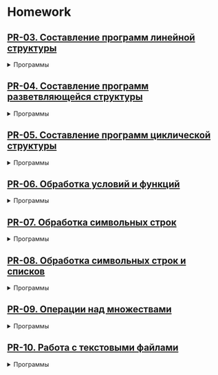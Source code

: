 # Homework

## [PR-03. Составление программ линейной структуры](./PR-03)
<details>
  <summary> Программы </summary>

  - **[ZV-01](./PR-03/ZV-01.py)**. Напишите пример условных операторов и посмотрите результат.
  - **[ZV-02](./PR-03/ZV-02.py)**. Калькулятор.
  - **[ZV-03](./PR-03/ZV-03.py)**. Логические выражения.
  - **[ZV-04](./PR-03/ZV-04.py)**. Условный оператор.
  - **[ZV-05](./PR-03/ZV-05.py)**. Практическое задание.

</details>

## [PR-04. Составление программ разветвляющейся структуры](./PR-04)
<details>
  <summary> Программы </summary>

  - **[ZV-01](./PR-04/ZV-01.py)**. Программа по алгоритмической конструкции.
  - **[ZV-02](./PR-04/ZV-02.py)**. Практическое задание.
  - **[ZV-03](./PR-04/ZV-03.py)**. Вычисление выражений.
  - **[ZV-04](./PR-04/ZV-04.py)**. Ввод данных и получение ответа.

</details>

## [PR-05. Составление программ циклической структуры](./PR-05)
<details>
  <summary> Программы </summary>

  - **[ZV-01](./PR-05/ZV-01.py)**. Программа с арифметическим выражением и условием.
  - **[ZV-02](./PR-05/ZV-02.py)**. Вывод четных чисел с помощью цикла.
  - **[ZV-03](./PR-05/ZV-03.py)**. Игра «Угадай число» с циклом и вводом данных.
  - **[ZV-04](./PR-05/ZV-04.py)**. Программа для расчета с использованием цикла.

</details>

## [PR-06. Обработка условий и функций](./PR-06)
<details>
  <summary> Программы </summary>

  - **[ZV-01](./PR-06/ZV-01.py)**. Вычисление на основе условий.
  - **[ZV-02](./PR-06/ZV-02.py)**. Вычисление функции на диапазоне.
  - **[ZV-03](./PR-06/ZV-03.py)**. Циклический вывод с условиями.
  - **[ZV-04](./PR-06/ZV-04.py)**. Циклический вывод с условием завершения.

</details>

## [PR-07. Обработка символьных строк](./PR-07)
<details>
  <summary> Программы </summary>

  - **[ZV-01](./PR-07/ZV-01.py)**. Преобразование строки в верхний регистр с заменой символов.
  - **[ZV-02](./PR-07/ZV-02.py)**. Удвоение каждого символа строки.
  - **[ZV-03](./PR-07/ZV-03.py)**. Подсчет гласных русских букв в строке.

</details>

## [PR-08. Обработка символьных строк и списков](./PR-08)
<details>
  <summary> Программы </summary>

  - **[ZV-01](./PR-08/ZV-01.py)**. Извлечение символов и срезов из строки.
  - **[ZV-02](./PR-08/ZV-02.py)**. Работа со списками: объединение и срезы.
  - **[ZV-03](./PR-08/ZV-03.py)**. Итерации по строкам и спискам, изменение типов данных.
  - **[ZV-04](./PR-08/ZV-04.py)**. Некоторые типы кортежей.
  - **[ZV-05](./PR-08/ZV-05.py)**. Работа с кортежами.

</details>

## [PR-09. Операции над множествами](./PR-09)
<details>
  <summary> Программы </summary>

  - **[ZV-01](./PR-09/ZV-01.py)**. Работа со словарем групп и студентов.
  - **[ZV-02](./PR-09/ZV-02.py)**. Операции над вложенными словарями.
  - **[ZV-03](./PR-09/ZV-03.py)**. Сумма квадратов элементов множества.
  - **[ZV-04](./PR-09/ZV-04.py)**. Сортировка множества в обратном порядке.

</details>

## [PR-10. Работа с текстовыми файлами](./PR-10)
<details>
  <summary> Программы </summary>

  - **[ZV-01](./PR-10/ZV-01.py)**. Чтение данных из файла и запись результата в файл.
  - **[ZV-02](./PR-10/ZV-02.py)**. Проверка условия и запись результата в текстовый файл.

</details>
